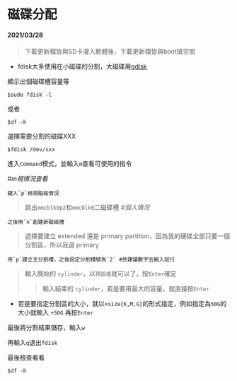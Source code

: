 # 磁碟分配  
#### **2021/03/28**  

>下載更新檔皆與SD卡灌入軟體後，下載更新檔皆與boot搶空間   

* fdisk大多使用在小磁碟的分割，大磁碟用[gdisk](http://linux.vbird.org/linux_basic/0230filesystem.php#gdisk)   

顯示出個磁碟槽容量等  

    $sudo fdisk -l 
    
或者

    $df -h  

選擇需要分割的磁碟XXX

    $fdisk /dev/xxx  

進入`Command`模式，並輸入`m`查看可使用的指令

#*m視情況查看*

    鍵入`p`檢視磁碟情況

>跳出`mmcblk0p2`和`mmcblk0`二磁碟槽 *#個人情況*

    之後用`n`創建新磁碟槽

>選擇要建立 extended 還是 primary partition，因為我的硬碟全部只要一個分割區，所以我選 primary
    
    用`p`建立主分割槽，之後設定分割槽號為`2` #依建議數字去輸入就行

>輸入開始的 `cylinder`，以`預設值`就可以了，按`Enter`確定
>>輸入結束的 `cylinder`，若是要用最大的容量，就直接按`Enter`

* 若是要指定分割區的大小，就以`+size{K,M,G}`的形式指定，例如指定為`50G`的大小就輸入 `+50G` 再按`Enter`

最後將分割結果儲存，輸入`w`

再輸入`q`退出`fdisk`

最後檢查看看

    $df -h  
